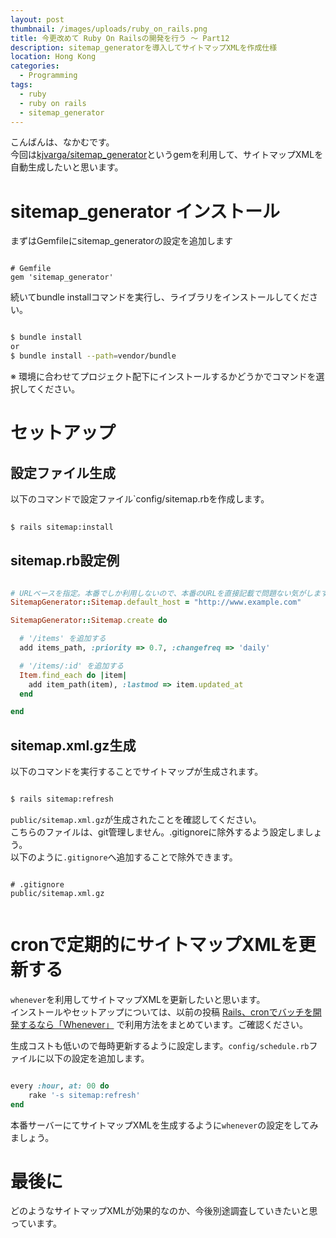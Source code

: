 ```yaml
---
layout: post
thumbnail: /images/uploads/ruby_on_rails.png
title: 今更改めて Ruby On Railsの開発を行う 〜 Part12
description: sitemap_generatorを導入してサイトマップXMLを作成仕様
location: Hong Kong
categories:
  - Programming
tags:
  - ruby
  - ruby on rails
  - sitemap_generator
---
```

こんばんは、なかむです。  
今回は[kjvarga/sitemap_generator](https://github.com/kjvarga/sitemap_generator)というgemを利用して、サイトマップXMLを自動生成したいと思います。


# sitemap_generator インストール

まずはGemfileにsitemap_generatorの設定を追加します
```
            
# Gemfile
gem 'sitemap_generator'

```

続いてbundle installコマンドを実行し、ライブラリをインストールしてください。
```bash

$ bundle install
or
$ bundle install --path=vendor/bundle

```

※ 環境に合わせてプロジェクト配下にインストールするかどうかでコマンドを選択してください。


# セットアップ
## 設定ファイル生成
以下のコマンドで設定ファイル`config/sitemap.rbを作成します。
```bash
      
$ rails sitemap:install

```

## sitemap.rb設定例

```ruby

# URLベースを指定。本番でしか利用しないので、本番のURLを直接記載で問題ない気がします。
SitemapGenerator::Sitemap.default_host = "http://www.example.com"

SitemapGenerator::Sitemap.create do

  # '/items' を追加する
  add items_path, :priority => 0.7, :changefreq => 'daily'

  # '/items/:id' を追加する
  Item.find_each do |item|
    add item_path(item), :lastmod => item.updated_at
  end

end

```

## sitemap.xml.gz生成
以下のコマンドを実行することでサイトマップが生成されます。
```bash

$ rails sitemap:refresh

```

`public/sitemap.xml.gz`が生成されたことを確認してください。  
こちらのファイルは、git管理しません。.gitignoreに除外するよう設定しましょう。  
以下のように`.gitignore`へ追加することで除外できます。

```

# .gitignore
public/sitemap.xml.gz


```

# cronで定期的にサイトマップXMLを更新する
`whenever`を利用してサイトマップXMLを更新したいと思います。  
インストールやセットアップについては、以前の投稿 [Rails、cronでバッチを開発するなら「Whenever」](/programming/2018/03/05/rails-cronでバッチを開発するなら-whenever.html) で利用方法をまとめています。ご確認ください。


生成コストも低いので毎時更新するように設定します。`config/schedule.rb`ファイルに以下の設定を追加します。

```ruby

every :hour, at: 00 do
    rake '-s sitemap:refresh'
end

```

本番サーバーにてサイトマップXMLを生成するように`whenever`の設定をしてみましょう。


# 最後に
どのようなサイトマップXMLが効果的なのか、今後別途調査していきたいと思っています。
